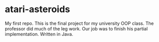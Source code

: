 atari-asteroids
===============

My first repo. This is the final project for my university OOP class. The professor did much of the leg work. Our job was to finish his partial implementation. Written in Java.
